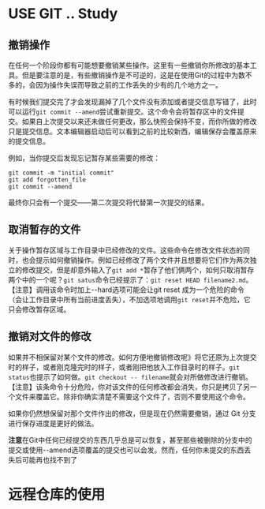 # USE GIT .. Study

## 撤销操作

在任何一个阶段你都有可能想要撤销某些操作。这里有一些撤销你所修改的基本工具。但是要注意的是，有些撤销操作是不可逆的，这是在使用Git的过程中为数不多的，会因为操作失误而导致之前的工作丢失的少有的几个地方之一。

有时候我们提交完了才会发现漏掉了几个文件没有添加或者提交信息写错了，此时可以运行`git commit --amend`尝试重新提交。这个命令会将暂存区中的文件提交。如果自上次提交以来还未做任何更改，那么快照会保持不变，而你所做的修改只是提交信息。文本编辑器启动后可以看到之前的比较新西，编辑保存会覆盖原来的提交信息。

例如，当你提交后发现忘记暂存某些需要的修改：

```shell
git commit -m "initial commit"
git add forgotten_file
git commit --amend
```

最终你只会有一个提交——第二次提交将代替第一次提交的结果。

## 取消暂存的文件

关于操作暂存区域与工作目录中已经修改的文件。这些命令在修改文件状态的同时，也会提示如何撤销操作。例如已经修改了两个文件并且想要将它们作为两次独立的修改提交，但是却意外输入了`git add *`暂存了他们俩两个，如何只取消暂存两个中的一个呢？`git satus`命令已经提示了：`git reset HEAD filename2.md`。【注意】调用该命令时加上--hard选项可能会让git reset 成为一个危险的命令（会让工作目录中所有当前进度丢失），不加选项地调用`git reset`并不危险，它只会修改暂存区域。

## 撤销对文件的修改

如果并不相保留对某个文件的修改。如何方便地撤销修改呢》将它还原为上次提交时的样子，或者刚克隆完时的样子，或者刚把他放入工作目录时的样子。`git status`也提示了如何做。`git checkout -- filename`就会对所做修改进行撤销。【注意】该条命令十分危险，你对该文件的任何修改都会消失，你只是拷贝了另一个文件来覆盖它。除非你确实清楚不需要这个文件了，否则不要使用这个命令。

如果你仍然想保留对那个文件作出的修改，但是现在仍然需要撤销，通过 Git 分支进行保存进度是更好的做法。

**注意**在Git中任何已经提交的东西几乎总是可以恢复，甚至那些被删除的分支中的提交或使用--amend选项覆盖的提交也可以会发。然而，任何你未提交的东西丢失后可能再也找不到了

# 远程仓库的使用